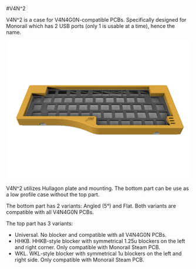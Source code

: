 #V4N^2

V4N^2 is a case for V4N4G0N-compatible PCBs. Specifically designed for Monorail which has 2 USB ports (only 1 is usable at a time), hence the name.

![V4N^2](renders/V4N2.png "Vandal")

V4N^2 utilizes Hullagon plate and mounting. The bottom part can be use as a low profile case without the top part.

The bottom part has 2 variants: Angled (5&deg;) and Flat. Both variants are compatible with all V4N4G0N PCBs.

The top part has 3 variants:
* Universal. No blocker and compatible with all V4N4G0N PCBs.
* HHKB. HHKB-style blocker with symmetrical 1.25u blockers on the left and right corner. Only compatible with Monorail Steam PCB.
* WKL. WKL-style blocker with symmetrical 1u blockers on the left and right side. Only compatible with Monorail Steam PCB.
